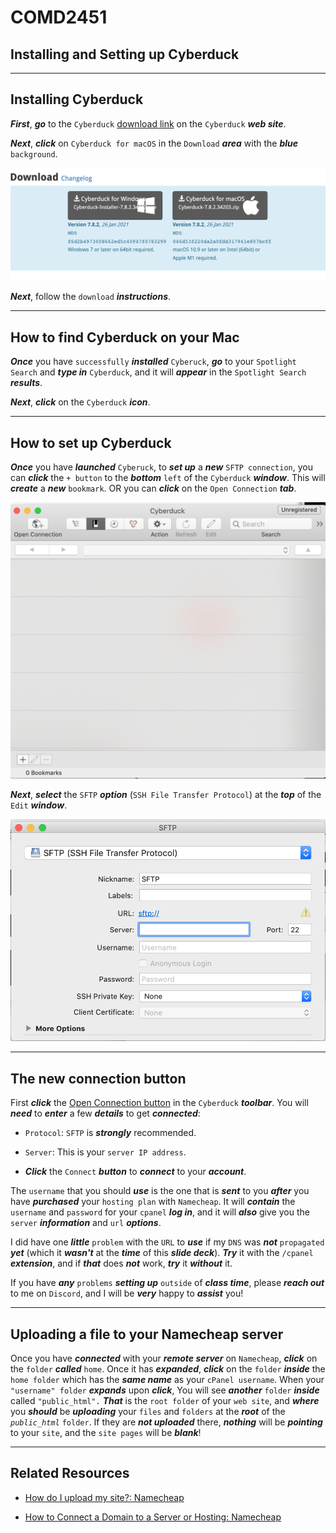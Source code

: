 <h1 class="capitalize">COMD2451</h1>
<h2 class="capitalize center">Installing and Setting up Cyberduck</h2>

---

<section class="section">
    <h2 class="sentence">Installing Cyberduck</h2>

***First***, ***go*** to the `Cyberduck` [download link](https://cyberduck.io/download/) on the `Cyberduck` ***web site***.

***Next***, ***click*** on `Cyberduck for macOS` in the `Download` ***area*** with the ***blue*** `background`.

<div>
    <img src="images/cyberduck_download.png">
</div>

***Next***, follow the `download` ***instructions***.

</section>

---

<section class="section">
    <h2 class="sentence">How to find Cyberduck on your Mac</h2>

***Once*** you have `successfully` ***installed*** `Cyberuck`, ***go*** to your `Spotlight Search` and ***type in*** `Cyberduck`, and it will ***appear*** in the `Spotlight Search` ***results***.

***Next***, ***click*** on the `Cyberduck` ***icon***.

</section>

---

<section class="section">
    <h2 class="sentence">How to set up Cyberduck</h2>

***Once*** you have ***launched*** `Cyberuck`, to ***set up*** a ***new*** `SFTP connection`, you can ***click*** the `+ button` to the ***bottom*** `left` of the `Cyberduck` ***window***. This will ***create*** a ***new*** `bookmark`. OR you can ***click*** on the `Open Connection` ***tab***.

<div>   
    <img src="images/bookmarks_tab.png" alt="Bookmarks tab">
</div>

***Next***, ***select*** the `SFTP` ***option*** (`SSH File Transfer Protocol`) at the ***top*** of the `Edit` ***window***.

<div>
    <img src="images/cyberduck_sftp_edit_window.png" alt="Cyberduck edit window">
</div>

</section>

---

<section class="section">
    <h2 class="sentence">The new connection button</h2>

First ***click*** the [Open Connection button](https://www.exavault.com/docs/ftp-clients/cyberduck/01-connecting) in the `Cyberduck` ***toolbar***. You will ***need*** to ***enter*** a few ***details*** to get ***connected***:

+ `Protocol`: `SFTP` is ***strongly*** recommended.

+ `Server`: This is your `server IP address`.

+ ***Click*** the `Connect` ***button*** to ***connect*** to your ***account***.

The `username` that you should ***use*** is the one that is ***sent*** to you ***after*** you have ***purchased*** your `hosting plan` with `Namecheap`. It will ***contain*** the `username` and `password` for your `cpanel` ***log in***, and it will ***also*** give you the `server` ***information*** and `url` ***options***. 

I did have one ***little*** `problem` with the `URL` to ***use*** if my `DNS` was ***not*** `propagated` ***yet*** (which it ***wasn't*** at the ***time*** of this ***slide deck***). ***Try*** it with the `/cpanel` ***extension***, and if ***that*** does ***not*** work, ***try*** it ***without*** it.

If you have ***any*** `problems` ***setting up*** `outside` of ***class time***, please ***reach out*** to me on `Discord`, and I will be ***very*** happy to ***assist*** you!

</section>

---

<section class="section">
    <h2 class="sentence">Uploading a file to your Namecheap server</h2>
    
Once you have ***connected*** with your ***remote server*** on `Namecheap`, ***click*** on the `folder` ***called*** `home`. Once it has ***expanded***, ***click*** on the `folder` ***inside*** the `home folder` which has the ***same name*** as your `cPanel username`. When your `"username" folder` ***expands*** upon ***click***, You will see ***another*** `folder` ***inside*** called `"public_html".` ***That*** is the `root folder` of your `web site`, and ***where*** you ***should*** be ***uploading*** your `files` and `folders` at the ***root*** of the *`public_html`* `folder`. If they are ***not uploaded*** there, ***nothing*** will be ***pointing*** to your `site`, and the `site pages` will be ***blank***!

</section>

---

<section class="section">
    <h2 class="sentence">Related Resources</h2>

+ [How do I upload my site?: Namecheap](https://www.namecheap.com/support/knowledgebase/article.aspx/181/27/how-do-i-upload-my-site/#2)

+ [How to Connect a Domain to a Server or Hosting: Namecheap](https://www.namecheap.com/support/knowledgebase/article.aspx/9837/46/how-to-connect-a-domain-to-a-server-or-hosting/#hostingwus)

</section>
